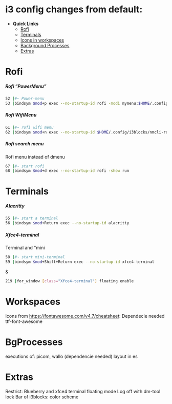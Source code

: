 # i3 config changes from default:
- **Quick Links** 
    - [Rofi](#rofi)
    - [Terminals](#terminals)
    - [Icons in workspaces](#workspaces)
    - [Background Processes](#bgprocesses)
    - [Extras](#extras)

# Rofi
##### Rofi "PowerMenu"
````bash
52 |#~ Power-menu
53 |bindsym $mod+p exec --no-startup-id rofi -modi mymenu:$HOME/.config/i3blocks/rofi-pwmenu.py -show mymenu -show-icon 
````

##### Rofi WifiMenu
```bash
61 |#~ rofi wifi menu
62 |bindsym $mod+n exec --no-startup-id $HOME/.config/i3blocks/nmcli-rofi/nmcli-rofi
```
##### Rofi search menu 
Rofi menu instead of dmenu
```bash
67 |#~ start rofi
68 |bindsym $mod+d exec --no-startup-id rofi -show run 
```
# Terminals
##### Alacritty 
```bash
55 |#~ start a terminal
56 |bindsym $mod+Return exec --no-startup-id alacritty
```
##### Xfce4-terminal 
Terminal and "mini 
```bash
58 |#~ start mini-terminal 
59 |bindsym $mod+Shift+Return exec --no-startup-id xfce4-terminal
```
&
```bash
219 |for_window [class="Xfce4-terminal"] floating enable
```

# Workspaces
Icons from https://fontawesome.com/v4.7/cheatsheet:
Dependecie needed ttf-font-awesome 

# BgProcesses
executions of: picom, wallo (dependencie needed) layout in es 
# Extras
Restrict: Blueberry and xfce4 terminal floating mode 
Log off with dm-tool lock 
Bar of i3blocks: color scheme 
